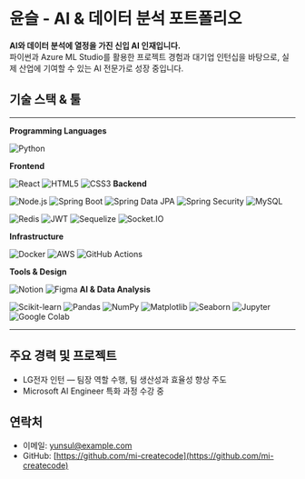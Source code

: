 # 윤슬 - AI & 데이터 분석 포트폴리오

**AI와 데이터 분석에 열정을 가진 신입 AI 인재입니다.**  
파이썬과 Azure ML Studio를 활용한 프로젝트 경험과 대기업 인턴십을 바탕으로, 실제 산업에 기여할 수 있는 AI 전문가로 성장 중입니다.

## 기술 스택 & 툴

<hr>

<b>Programming Languages</b>

![Python](https://img.shields.io/badge/Python-3776AB?style=flat&logo=python&logoColor=white)

<b>Frontend</b>

![React](https://img.shields.io/badge/React-61dafb?style=flat&logo=react&logoColor=black)
![HTML5](https://img.shields.io/badge/HTML5-E34F26?style=flat&logo=html5&logoColor=white)
![CSS3](https://img.shields.io/badge/CSS3-1572B6?style=flat&logo=css3&logoColor=white)
<b>Backend</b>

![Node.js](https://img.shields.io/badge/Node.js-339933?style=flat&logo=node.js&logoColor=white)
![Spring Boot](https://img.shields.io/badge/Spring%20Boot-6DB33F?style=flat&logo=springboot&logoColor=white)
![Spring Data JPA](https://img.shields.io/badge/Spring%20Data%20JPA-6DB33F?style=flat&logo=springboot&logoColor=white)
![Spring Security](https://img.shields.io/badge/Spring%20Security-6DB33F?style=flat&logo=springboot&logoColor=white)
![MySQL](https://img.shields.io/badge/MySQL-4479A1?style=flat&logo=mysql&logoColor=white)

![Redis](https://img.shields.io/badge/Redis-DC382D?style=flat&logo=redis&logoColor=white)
![JWT](https://img.shields.io/badge/JWT-000000?style=flat&logo=jsonwebtokens&logoColor=white)
![Sequelize](https://img.shields.io/badge/Sequelize-52B0E7?style=flat&logo=sequelize&logoColor=white)
![Socket.IO](https://img.shields.io/badge/Socket.IO-010001?style=flat&logo=socket-dot-io&logoColor=white)

<b>Infrastructure</b>

![Docker](https://img.shields.io/badge/Docker-2496ED?style=flat&logo=docker&logoColor=white)
![AWS](https://img.shields.io/badge/AWS-232F3E?style=flat&logo=amazonaws&logoColor=white)
![GitHub Actions](https://img.shields.io/badge/GitHub%20Actions-2088FF?style=flat&logo=github-actions&logoColor=white)

<b>Tools & Design</b>

![Notion](https://img.shields.io/badge/Notion-000000?style=flat&logo=notion&logoColor=white)
![Figma](https://img.shields.io/badge/Figma-F24E1E?style=flat&logo=figma&logoColor=white)
<b>AI & Data Analysis</b>

![Scikit-learn](https://img.shields.io/badge/scikit--learn-F7931E?style=flat&logo=scikit-learn&logoColor=white)
![Pandas](https://img.shields.io/badge/Pandas-150458?style=flat&logo=pandas&logoColor=white)
![NumPy](https://img.shields.io/badge/NumPy-013243?style=flat&logo=numpy&logoColor=white)
![Matplotlib](https://img.shields.io/badge/Matplotlib-11557C?style=flat&logo=matplotlib&logoColor=white)
![Seaborn](https://img.shields.io/badge/Seaborn-2E5EAA?style=flat&logo=seaborn&logoColor=white)
![Jupyter](https://img.shields.io/badge/Jupyter-F37626?style=flat&logo=jupyter&logoColor=white)
![Google Colab](https://img.shields.io/badge/Google%20Colab-F9AB00?style=flat&logo=googlecolab&logoColor=white)

</div>

<hr>

## 주요 경력 및 프로젝트
- LG전자 인턴 — 팀장 역할 수행, 팀 생산성과 효율성 향상 주도
- Microsoft AI Engineer 특화 과정 수강 중


## 연락처
- 이메일: yunsul@example.com
- GitHub: [https://github.com/mi-createcode](https://github.com/mi-createcode)
